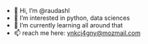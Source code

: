 - 👋 Hi, I’m @raudashl
- 👀 I’m interested in python, data sciences
- 🌱 I’m currently learning all around that
- 📫 reach me here: ynkcj4gny@mozmail.com

<!---
raudashl/raudashl is a ✨ special ✨ repository because its `README.md` (this file) appears on your GitHub profile.
You can click the Preview link to take a look at your changes.
--->
